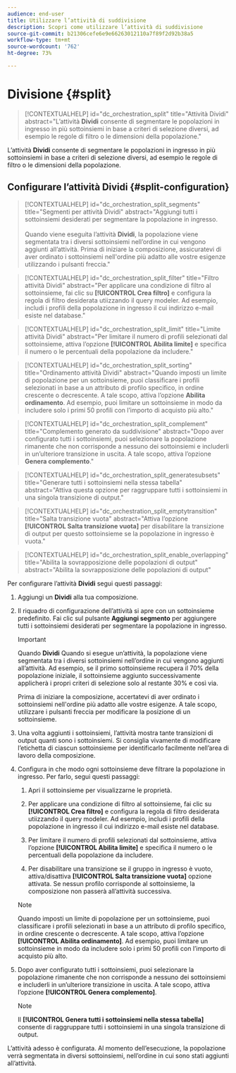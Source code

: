 ```yaml
---
audience: end-user
title: Utilizzare l’attività di suddivisione
description: Scopri come utilizzare l’attività di suddivisione
source-git-commit: b21306cefe6e9e66263012110a7f89f2d92b38a5
workflow-type: tm+mt
source-wordcount: '762'
ht-degree: 73%

---
```



# Divisione {#split}

>[!CONTEXTUALHELP]
>id="dc_orchestration_split"
>title="Attività Dividi"
>abstract="L’attività **Dividi** consente di segmentare le popolazioni in ingresso in più sottoinsiemi in base a criteri di selezione diversi, ad esempio le regole di filtro o le dimensioni della popolazione."

L’attività **Dividi** consente di segmentare le popolazioni in ingresso in più sottoinsiemi in base a criteri di selezione diversi, ad esempio le regole di filtro o le dimensioni della popolazione.

## Configurare l’attività Dividi {#split-configuration}

>[!CONTEXTUALHELP]
>id="dc_orchestration_split_segments"
>title="Segmenti per attività Dividi"
>abstract="Aggiungi tutti i sottoinsiemi desiderati per segmentare la popolazione in ingresso.<br/></br>Quando viene eseguita l’attività **Dividi**, la popolazione viene segmentata tra i diversi sottoinsiemi nell’ordine in cui vengono aggiunti all’attività. Prima di iniziare la composizione, assicuratevi di aver ordinato i sottoinsiemi nell&#39;ordine più adatto alle vostre esigenze utilizzando i pulsanti freccia."

>[!CONTEXTUALHELP]
>id="dc_orchestration_split_filter"
>title="Filtro attività Dividi"
>abstract="Per applicare una condizione di filtro al sottoinsieme, fai clic su **[!UICONTROL Crea filtro]** e configura la regola di filtro desiderata utiizzando il query modeler. Ad esempio, includi i profili della popolazione in ingresso il cui indirizzo e-mail esiste nel database."

>[!CONTEXTUALHELP]
>id="dc_orchestration_split_limit"
>title="Limite attività Dividi"
>abstract="Per limitare il numero di profili selezionati dal sottoinsieme, attiva l’opzione **[!UICONTROL Abilita limite]** e specifica il numero o le percentuali della popolazione da includere."

>[!CONTEXTUALHELP]
>id="dc_orchestration_split_sorting"
>title="Ordinamento attività Dividi"
>abstract="Quando imposti un limite di popolazione per un sottoinsieme, puoi classificare i profili selezionati in base a un attributo di profilo specifico, in ordine crescente o decrescente. A tale scopo, attiva l’opzione **Abilita ordinamento**. Ad esempio, puoi limitare un sottoinsieme in modo da includere solo i primi 50 profili con l’importo di acquisto più alto."

>[!CONTEXTUALHELP]
>id="dc_orchestration_split_complement"
>title="Complemento generato da suddivisione"
>abstract="Dopo aver configurato tutti i sottoinsiemi, puoi selezionare la popolazione rimanente che non corrisponde a nessuno dei sottoinsiemi e includerli in un’ulteriore transizione in uscita. A tale scopo, attiva l’opzione **Genera complemento**."

>[!CONTEXTUALHELP]
>id="dc_orchestration_split_generatesubsets"
>title="Generare tutti i sottoinsiemi nella stessa tabella"
>abstract="Attiva questa opzione per raggruppare tutti i sottoinsiemi in una singola transizione di output."

>[!CONTEXTUALHELP]
>id="dc_orchestration_split_emptytransition"
>title="Salta transizione vuota"
>abstract="Attiva l’opzione **[!UICONTROL Salta transizione vuota]** per disabilitare la transizione di output per questo sottoinsieme se la popolazione in ingresso è vuota."

>[!CONTEXTUALHELP]
>id="dc_orchestration_split_enable_overlapping"
>title="Abilita la sovrapposizione delle popolazioni di output"
>abstract="Abilita la sovrapposizione delle popolazioni di output"

Per configurare l’attività **Dividi** segui questi passaggi:

1. Aggiungi un **Dividi** alla tua composizione.

1. Il riquadro di configurazione dell’attività si apre con un sottoinsieme predefinito. Fai clic sul pulsante **Aggiungi segmento** per aggiungere tutti i sottoinsiemi desiderati per segmentare la popolazione in ingresso.

   >[!IMPORTANT]
   >
   >Quando **Dividi** Quando si esegue un’attività, la popolazione viene segmentata tra i diversi sottoinsiemi nell’ordine in cui vengono aggiunti all’attività. Ad esempio, se il primo sottoinsieme recupera il 70% della popolazione iniziale, il sottoinsieme aggiunto successivamente applicherà i propri criteri di selezione solo al restante 30% e così via.
   >
   >Prima di iniziare la composizione, accertatevi di aver ordinato i sottoinsiemi nell&#39;ordine più adatto alle vostre esigenze. A tale scopo, utilizzare i pulsanti freccia per modificare la posizione di un sottoinsieme.

1. Una volta aggiunti i sottoinsiemi, l’attività mostra tante transizioni di output quanti sono i sottoinsiemi. Si consiglia vivamente di modificare l’etichetta di ciascun sottoinsieme per identificarlo facilmente nell’area di lavoro della composizione.

1. Configura in che modo ogni sottoinsieme deve filtrare la popolazione in ingresso. Per farlo, segui questi passaggi:

   1. Apri il sottoinsieme per visualizzarne le proprietà.

   1. Per applicare una condizione di filtro al sottoinsieme, fai clic su **[!UICONTROL Crea filtro]** e configura la regola di filtro desiderata utiizzando il query modeler. Ad esempio, includi i profili della popolazione in ingresso il cui indirizzo e-mail esiste nel database. <!--[Learn how to work with the query modeler](../../query/query-modeler-overview.md)-->

   1. Per limitare il numero di profili selezionati dal sottoinsieme, attiva l’opzione **[!UICONTROL Abilita limite]** e specifica il numero o le percentuali della popolazione da includere.

   1. Per disabilitare una transizione se il gruppo in ingresso è vuoto, attiva/disattiva **[!UICONTROL Salta transizione vuota]** opzione attivata. Se nessun profilo corrisponde al sottoinsieme, la composizione non passerà all’attività successiva.

   >[!NOTE]
   >
   >Quando imposti un limite di popolazione per un sottoinsieme, puoi classificare i profili selezionati in base a un attributo di profilo specifico, in ordine crescente o decrescente. A tale scopo, attiva l’opzione **[!UICONTROL Abilita ordinamento]**. Ad esempio, puoi limitare un sottoinsieme in modo da includere solo i primi 50 profili con l’importo di acquisto più alto.

1. Dopo aver configurato tutti i sottoinsiemi, puoi selezionare la popolazione rimanente che non corrisponde a nessuno dei sottoinsiemi e includerli in un’ulteriore transizione in uscita. A tale scopo, attiva l’opzione **[!UICONTROL Genera complemento]**.

   >[!NOTE]
   >
   >Il **[!UICONTROL Genera tutti i sottoinsiemi nella stessa tabella]** consente di raggruppare tutti i sottoinsiemi in una singola transizione di output.

L’attività adesso è configurata. Al momento dell’esecuzione, la popolazione verrà segmentata in diversi sottoinsiemi, nell’ordine in cui sono stati aggiunti all’attività.

<!--
## Example{#split-example}

In the following example, the **[!UICONTROL Split]** activity is used to segment an audience into distinct subsets based on the communication channel that we want to use :

* **Subset 1 "push"**: This subset comprises all profiles who have installed our mobile application.
* **Subset 2 "sms"**: Mobile phone users: For the remaining population that did not fall into Subset 1, subset 2 applies a filtering rule to select profiles with mobile phones in the database.
* **Complement transition**: This transition captures all the remaining profiles that did not match Subset 1 or Subset 2. Specifically, it includes profiles who neither installed the mobile application nor have a mobile phone, such as users who haven't installed the mobile app or lack a registered mobile number.

![](../assets/workflow-split-example.png)
-->

